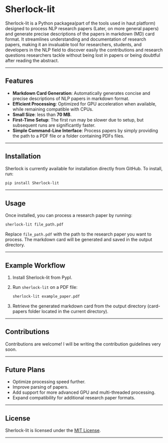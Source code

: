 # Sherlock-lit

Sherlock-lit is a Python packagea(part of the tools used in haut platform) designed to process NLP research papers (Later, on more general papers) and generate precise descriptions of the papers in markdown (MD) card format. It streamlines understanding and documentation of research papers, making it an invaluable tool for researchers, students, and developers in the NLP field to discover easily the contributions and research questions researchers tackle without being lost in papers or being doubtful after reading the abstract.

---

## Features

- **Markdown Card Generation**: Automatically generates concise and precise descriptions of NLP papers in markdown format.
- **Efficient Processing**: Optimized for GPU acceleration when available, while remaining compatible with CPUs.
- **Small Size**: less than **70 MB**.
- **First-Time Setup**: The first run may be slower due to setup, but subsequent runs are significantly faster.
- **Simple Command-Line Interface**: Process papers by simply providing the path to a PDF file or a folder containing PDFs files.

---

## Installation

Sherlock is currently available for installation directly from GitHub. To install, run:

```bash
pip install Sherlock-lit 
```

---

## Usage

Once installed, you can process a research paper by running:

```bash
sherlock-lit file_path.pdf
```

Replace `file_path.pdf` with the path to the research paper you want to process. The markdown card will be generated and saved in the output directory. 

---

## Example Workflow

1. Install Sherlock-lit from PypI.
2. Run `sherlock-lit` on a PDF file:

   ```bash
   sherlock-lit example_paper.pdf
   ```

3. Retrieve the generated markdown card from the output directory (card-papers folder located in the current directory).

---

## Contributions

Contributions are welcome! I will be writing the contribution guidelines very soon.

---

## Future Plans

- Optimize processing speed further.
- Improve parsing of papers.
- Add support for more advanced GPU and multi-threaded processing.
- Expand compatibility for additional research paper formats.

---

## License

Sherlock-lit is licensed under the [MIT License](LICENSE).

---

